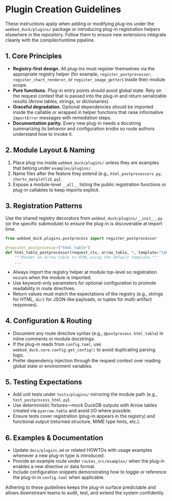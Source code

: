 # Plugin Creation Guidelines

These instructions apply when adding or modifying plug-ins under the `webbed_duck/plugins/` package or introducing plug-in registration helpers elsewhere in the repository. Follow them to ensure new extensions integrate cleanly with the compiler/runtime pipeline.

## 1. Core Principles

- **Registry-first design.** All plug-ins must register themselves via the appropriate registry helper (for example, `register_postprocessor`, `register_chart_renderer`, or `register_image_getter`) inside their module scope.
- **Pure functions.** Plug-in entry points should avoid global state. Rely on the request context that is passed into the plug-in and return serializable results (Arrow tables, strings, or dictionaries).
- **Graceful degradation.** Optional dependencies should be imported inside the callable or wrapped in helper functions that raise informative `ImportError` messages with remediation steps.
- **Documentation parity.** Every new plug-in needs a docstring summarizing its behavior and configuration knobs so route authors understand how to invoke it.

## 2. Module Layout & Naming

1. Place plug-ins inside `webbed_duck/plugins/` unless they are examples that belong under `examples/plugins/`.
2. Name files after the feature they extend (e.g., `html_postprocessors.py`, `charts_matplotlib.py`).
3. Expose a module-level `__all__` listing the public registration functions or plug-in callables to keep imports explicit.

## 3. Registration Patterns

Use the shared registry decorators from `webbed_duck/plugins/__init__.py` (or the specific submodule) to ensure the plug-in is discoverable at import time.

```python
from webbed_duck.plugins.postprocess import register_postprocessor

@register_postprocessor("html_table")
def html_table_postprocessor(request_ctx, arrow_table, *, template="table.html"):
    """Render an Arrow table to HTML using the default template."""
    ...
```

- Always import the registry helper at module top-level so registration occurs when the module is imported.
- Use keyword-only parameters for optional configuration to promote readability in route directives.
- Return values must match the expectations of the registry (e.g., strings for HTML, `dict` for JSON-like payloads, or tuples for multi-artifact responses).

## 4. Configuration & Routing

- Document any route directive syntax (e.g., `@postprocess html_table`) in inline comments or module docstrings.
- If the plug-in reads from `config.toml`, use `webbed_duck.core.config.get_config()` to avoid duplicating parsing logic.
- Prefer dependency injection through the request context over reading global state or environment variables.

## 5. Testing Expectations

- Add unit tests under `tests/plugins/` mirroring the module path (e.g., `test_postprocess_html.py`).
- Use deterministic fixtures—mock DuckDB outputs with Arrow tables created via `pyarrow.table` and avoid I/O where possible.
- Ensure tests cover registration (plug-in appears in the registry) and functional output (returned structure, MIME type hints, etc.).

## 6. Examples & Documentation

- Update `docs/plugins.md` or related HOWTOs with usage examples whenever a new plug-in type is introduced.
- Provide an example route under `routes_src/examples/` when the plug-in enables a new directive or data format.
- Include configuration snippets demonstrating how to toggle or reference the plug-in in `config.toml` when applicable.

Adhering to these guidelines keeps the plug-in surface predictable and allows downstream teams to audit, test, and extend the system confidently.
